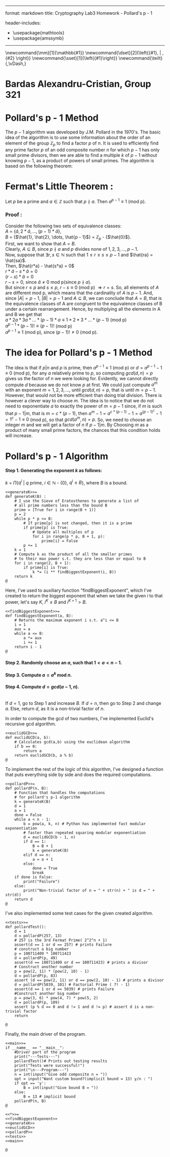 
---
format: markdown
title: Cryptography Lab3 Homework - Pollard's p - 1
<!--- author: Bardas Alexandru-Cristian -->
header-includes:
 - \usepackage{mathtools}
 - \usepackage{amssymb}
---

\newcommand{\mm}[1]{\mathbb{#1}}
\newcommand{\dset}[2]{\left\{{#1}\, | \,{#2} \right\}}
\newcommand{\sset}[1]{\left\{{#1}\right\}}
\newcommand{\teilt}{\,\vDash\,}

# Bardas Alexandru-Cristian, Group 321

# Pollard's p - 1 Method

The $p - 1$ algorithm was developed by J.M. Pollard in the 1970's. The basic idea of the algorithm is to use some information about the order of an element of the group $\mathbb{Z}_{p}$ to find a factor $p$ of $n$. It is used to efficiently find any prime factor $p$ of an odd composite number $n$ for which $p - 1$ has only small prime divisors, then we are able to find a multiple $k$ of $p - 1$ without knowing $p - 1$, as a product of powers of small primes. The algorithm is based on the following theorem:

# Fermat's Little Theorem :
Let $p$ be a prime and $a \in \mathbb{Z}$ such that $p \nmid a$. Then $a^{p - 1} \equiv 1$ (mod p).

### Proof :
Consider the following two sets of equivalence classes: 
\
$A$ = {$\hat{a}, 2*\hat{a}, \dots, (p - 1)*\hat{a}$},  
$B$ = {$\hat{1}, \hat{2}, \dots, \hat{p - 1}$} = $\mathbb{Z}_{p}$ - {$\hat{0}$}.
\
First, we want to show that $A = B$.
\
Clearly, $A \subseteq B$, since $p \nmid a$ and $p$ divides none of $1, 2, 3, ..., p - 1$.
\
Now, suppose that $\exists r,s \in \mathbb{N}$ such that $1 \leq r \leq s \leq p - 1$ and $\hat{ra} = \hat{sa}$.
\
Then, 
$\hat{r*a} - \hat{s*a} = 0$
\
$r*\hat{a} - s*\hat{a} = 0$
\
$(r - s)*\hat{a} = 0$
\
$r - s = 0$, since $\hat{a} \neq 0$ mod p(since $p \nmid a$).
\
But since $r \leq p$ and $s \leq p$, $r - s \equiv 0$ (mod p) $\Rightarrow r = s$.
So, all elements of $A$ are different mod p, which means that the cardinality of $A$ is $p - 1$.
And, since $|A| = p - 1$, $|B| = p - 1$ and $A \subseteq B$, we can conclude that $A = B$, that is the equivalence classes of A are congruent to the equivalence classes of B under a certain rearrangement.
Hence, by multiplying all the elements in A and B we get that
\
$a * 2a * 3a * \dots * (p - 1)*a \equiv 1 * 2 * 3 * \dots * (p - 1)$  (mod p)
\
$a^{p - 1} * (p - 1)! \equiv (p - 1)!$  (mod p)
\
$a^{p - 1} \equiv 1$  (mod p), since $(p - 1)! \neq 0$ (mod p).

# The idea for Pollard's p - 1 Method

The idea is that if $p | n$ and $p$ is prime, then $a^{p - 1} \equiv 1$ (mod p) or $d = a^{p - 1} - 1 \equiv 0$ (mod p), for any $a$ relatively prime to $p$, so computing $gcd(d, n) = p$ gives us the factor of $n$ we were looking for. Evidently, we cannot directly compute $d$ because we do not know $p$ at first. We could just compute $a^m$ with an exponent $m = 1, 2, 3, \dots$, until $gcd(d, n) = p$, that is until $m = p - 1$. However, that would not be more efficient than doing trial division. There is however a clever way to choose $m$. The idea is to notice that we do not need to exponentiate $a$ to exactly the power of $m = p - 1$ since, if $m$ is such that $p - 1 | m$, that is $m = c*(p - 1)$, then
$a^m - 1 = a^{c*(p - 1)} - 1 = a^{(p - 1)^c} - 1 = 1^c - 1 \equiv 0$ (mod p),
so that $gcd(a^m, n) = p$. So, we need to choose an integer $m$ and we will get a factor of $n$ if $p - 1 | m$. By Choosing $m$ as a product of many small prime factors, the chances that this condition holds will increase.

# Pollard's p - 1 Algorithm

#### Step 1. Generating the exponent $k$ as follows:
$k$ = $\Pi${$q^i$ | $q$ prime, $i \in \mathbb{N}$ - {0}, $q^i \leq B$}, where $B$ is a bound.

~~~~~{.python}
<<generateK>>=
def generateK(B) :
    # I use the Sieve of Eratosthenes to generate a list of
    # all prime numbers less than the bound B
    prime = [True for i in range(B + 1)]
    p = 2
    while p * p <= B:
        # If prime[p] is not changed, then it is a prime
        if prime[p] is True:
            # Update all multiples of p
            for i in range(p * p, B + 1, p):
                prime[i] = False
        p += 1
    k = 1
    # Compute k as the product of all the smaller primes
    # to their max power s.t. they are less than or equal to B
    for i in range(2, B + 1):
        if prime[i] is True:
            k *= (i ** findBiggestExponent(i, B))
    return k
@
~~~~~

Here, I've used to auxiliary function "findBiggestExponent", which I've created to return the biggest exponent that when we take the given $i$ to that power, let's say $K$, $i^K \leq B$ and $i^{K + 1} > B$.

~~~~~{.python}
<<findBiggestExponent>>=
def findBiggestExponent(a, B):
    # Returns the maximum exponent i s.t. a^i <= B
    i = 1
    aux = a
    while a <= B:
        a *= aux
        i += 1
    return i - 1
@
~~~~~

#### Step 2. Randomly choose an $a$, such that $1 < a < n - 1$. 

#### Step 3. Compute $a = a^k$ mod $n$. 

#### Step 4. Compute $d = gcd(a - 1, n)$. 
\
If $d = 1$, go to Step 1 and increase $B$. If $d = n$, then go to Step 2 and change $a$. Else, return $d$, as it is a non-trivial factor of $n$.

In order to compute the gcd of two numbers, I've implemented Euclid's recursive gcd algorithm.

~~~~~{.python}
<<euclidGCD>>=
def euclidGCD(a, b):
    # Calculates gcd(a,b) using the euclidean algorithm
    if b == 0:
        return a
    return euclidGCD(b, a % b)
@
~~~~~

To implement the rest of the logic of this algorithm, I've designed a function that puts everything side by side and does the required computations.

~~~~~{.python}
<<pollardP>>=
def pollardP(n, B):
    # Function that handles the computations
    # for pollard's p-1 algorithm
    k = generateK(B)
    d = 1
    a = 1
    done = False
    while a < n - 1:
        b = pow(a, k, n) # Python has implemented fast modular exponentiation
        # faster than repeated squaring modular exponentiation
        d = euclidGCD(b - 1, n)
        if d == 1:
            B = B + 1
            k = generateK(B)
        elif d == n:
            a = a + 1
        else:
            done = True
            break
    if done is False:
        print("Failure")
    else:
        print("Non-trivial factor of n = " + str(n) + " is d = " + str(d))
    return d
@
~~~~~

I've also implemented some test cases for the given created algorithm.

~~~~~{.python}
<<tests>>=
def pollardTest():
    d = 1
    d = pollardP(257, 13)
    # 257 is the 3rd Fermat Prime( 2^2^n + 1)
    assert(d == 1 or d == 257) # prints Failure
    # construct a big number
    p = 100711409 * 100711423
    d = pollardP(p, 49)
    assert(d == 100711409 or d == 100711423) # prints a divisor
    # Construct another number
    p = pow(2, 11) * (pow(2, 10) - 1)
    d = pollardP(p, 83)
    assert (d == pow(2, 11) or d == pow(2, 10) - 1) # prints a divisor
    d = pollardP(5039, 101) # Factorial Prime ( 7! - 1)
    assert(d == 1 or d == 5039) # prints Failure
    #Construct another big number
    p = pow(3, 6) * pow(4, 7) * pow(5, 2)
    d = pollardP(p, 109)
    assert (p % d == 0 and d != 1 and d != p) # assert d is a non-trivial factor
    return

@
~~~~~

Finally, the main driver of the program.

~~~~~{.python}
<<main>>=
if __name__ == "__main__":
    #Driver part of the program
    print("---Tests---")
    pollardTest()# Prints out testing results
    print("Tests were successful!")
    print("\n---Program---")
    n = int(input("Give odd composite n = "))
    opt = input("Want custom bound?(implicit bound = 13) y/n : ")
    if opt == 'y':
        B = int(input("Give bound B = "))
    else:
        B = 13 # implicit bound
    pollardP(n, B)
@
~~~~~


~~~~~{.python}
<<*>>=
<<findBiggestExponent>>
<<generateK>>
<<euclidGCD>>
<<pollardP>>
<<tests>>
<<main>>

@
~~~~~
